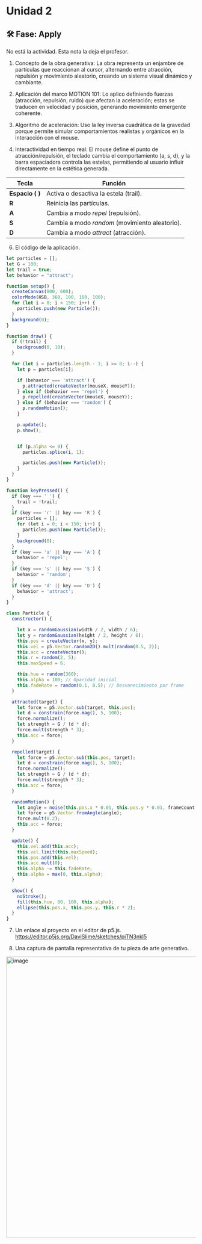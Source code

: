 
# Unidad 2


## 🛠 Fase: Apply

No está la actividad. Esta nota la deja el profesor.


1. Concepto de la obra generativa:
La obra representa un enjambre de partículas que reaccionan al cursor, alternando entre atracción, repulsión y movimiento aleatorio, creando un sistema visual dinámico y cambiante.

2. Aplicación del marco MOTION 101:
Lo aplico definiendo fuerzas (atracción, repulsión, ruido) que afectan la aceleración; estas se traducen en velocidad y posición, generando movimiento emergente coherente.

3. Algoritmo de aceleración:
Uso la ley inversa cuadrática de la gravedad porque permite simular comportamientos realistas y orgánicos en la interacción con el mouse.

4. Interactividad en tiempo real:
El mouse define el punto de atracción/repulsión, el teclado cambia el comportamiento (a, s, d), y la barra espaciadora controla las estelas, permitiendo al usuario influir directamente en la estética generada.

| Tecla           | Función                                        |
| --------------- | ---------------------------------------------- |
| **Espacio ( )** | Activa o desactiva la estela (trail).          |
| **R**           | Reinicia las partículas.                       |
| **A**           | Cambia a modo *repel* (repulsión).             |
| **S**           | Cambia a modo *random* (movimiento aleatorio). |
| **D**           | Cambia a modo *attract* (atracción).           |


6. El código de la aplicación.
```javascript
let particles = [];
let G = 100; 
let trail = true;
let behavior = "attract";

function setup() {
  createCanvas(800, 600);
  colorMode(HSB, 360, 100, 100, 100);
  for (let i = 0; i < 150; i++) {
    particles.push(new Particle());
  }
  background(0);
}

function draw() {
  if (!trail) {
    background(0, 10);
  }

  for (let i = particles.length - 1; i >= 0; i--) {
    let p = particles[i];

    if (behavior === 'attract') {
      p.attracted(createVector(mouseX, mouseY));
    } else if (behavior === 'repel') {
      p.repelled(createVector(mouseX, mouseY));
    } else if (behavior === 'random') {
      p.randomMotion();
    }

    p.update();
    p.show();


    if (p.alpha <= 0) {
      particles.splice(i, 1);

      particles.push(new Particle());
    }
  }
}

function keyPressed() {
  if (key === ' ') {
    trail = !trail;
  }
  if (key === 'r' || key === 'R') {
    particles = [];
    for (let i = 0; i < 150; i++) {
      particles.push(new Particle());
    }
    background(0);
  }
  if (key === 'a' || key === 'A') {
    behavior = 'repel';
  }
  if (key === 's' || key === 'S') {
    behavior = 'random';
  }
  if (key === 'd' || key === 'D') {
    behavior = 'attract';
  }
}

class Particle {
  constructor() {

    let x = randomGaussian(width / 2, width / 6);
    let y = randomGaussian(height / 2, height / 6);
    this.pos = createVector(x, y);
    this.vel = p5.Vector.random2D().mult(random(0.5, 2));
    this.acc = createVector();
    this.r = random(2, 5);
    this.maxSpeed = 6;

    this.hue = random(360);
    this.alpha = 100; // Opacidad inicial
    this.fadeRate = random(0.1, 0.5); // Desvanecimiento por frame
  }

  attracted(target) {
    let force = p5.Vector.sub(target, this.pos);
    let d = constrain(force.mag(), 5, 100);
    force.normalize();
    let strength = G / (d * d);
    force.mult(strength * 3); 
    this.acc = force;
  }

  repelled(target) {
    let force = p5.Vector.sub(this.pos, target); 
    let d = constrain(force.mag(), 5, 100);
    force.normalize();
    let strength = G / (d * d);
    force.mult(strength * 3); 
    this.acc = force;
  }

  randomMotion() {
    let angle = noise(this.pos.x * 0.01, this.pos.y * 0.01, frameCount * 0.01) * TWO_PI * 4;
    let force = p5.Vector.fromAngle(angle);
    force.mult(0.2);
    this.acc = force;
  }

  update() {
    this.vel.add(this.acc);
    this.vel.limit(this.maxSpeed);
    this.pos.add(this.vel);
    this.acc.mult(0); 
    this.alpha -= this.fadeRate;
    this.alpha = max(0, this.alpha);
  }

  show() {
    noStroke();
    fill(this.hue, 80, 100, this.alpha);
    ellipse(this.pos.x, this.pos.y, this.r * 2);
  }
}

```

7. Un enlace al proyecto en el editor de p5.js.
https://editor.p5js.org/DaviSlime/sketches/piTN3nkl5

8. Una captura de pantalla representativa de tu pieza de arte generativo.
<img width="919" height="747" alt="image" src="https://github.com/user-attachments/assets/8dfd7982-ecc0-4ee0-a971-1657b7872b27" />

